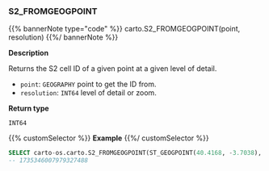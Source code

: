 ### S2_FROMGEOGPOINT

{{% bannerNote type="code" %}}
carto.S2_FROMGEOGPOINT(point, resolution)
{{%/ bannerNote %}}

**Description**

Returns the S2 cell ID of a given point at a given level of detail.

* `point`: `GEOGRAPHY` point to get the ID from.
* `resolution`: `INT64` level of detail or zoom.

**Return type**

`INT64`

{{% customSelector %}}
**Example**
{{%/ customSelector %}}

```sql
SELECT carto-os.carto.S2_FROMGEOGPOINT(ST_GEOGPOINT(40.4168, -3.7038), 8);
-- 1735346007979327488
```